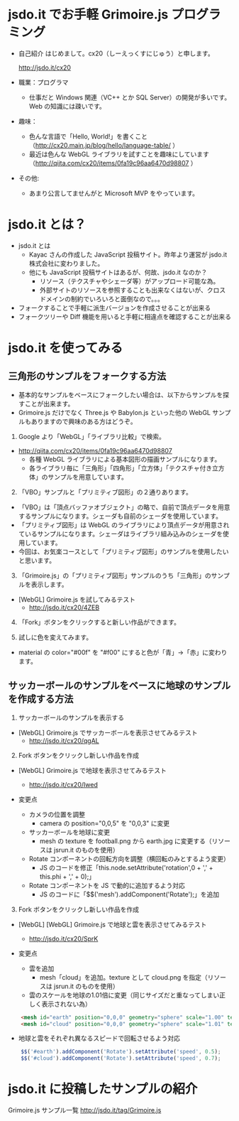 ﻿# jsdo.it でお手軽 Grimoire.js プログラミング

- 自己紹介
  はじめまして。cx20（しーえっくすにじゅう）と申します。

  http://jsdo.it/cx20

 - 職業：プログラマ
   - 仕事だと Windows 関連（VC++ とか SQL Server）の開発が多いです。Web の知識には疎いです。

 - 趣味：
   - 色んな言語で「Hello, World!」を書くこと（http://cx20.main.jp/blog/hello/language-table/ ）
   - 最近は色んな WebGL ライブラリを試すことを趣味にしています（http://qiita.com/cx20/items/0fa19c96aa6470d98807 ）

 - その他:
   - あまり公言してませんがと Microsoft MVP をやっています。

# jsdo.it とは？

- jsdo.it とは
  - Kayac さんの作成した JavaScript 投稿サイト。昨年より運営が jsdo.it 株式会社に変わりました。
  - 他にも JavaScript 投稿サイトはあるが、何故、jsdo.it なのか？
    - リソース（テクスチャやシェーダ等）がアップロード可能な為。
    - 外部サイトのリソースを参照することも出来なくはないが、クロスドメインの制約でいろいろと面倒なので。。。
- フォークすることで手軽に派生バージョンを作成させることが出来る
- フォークツリーや Diff 機能を用いると手軽に相違点を確認することが出来る

# jsdo.it を使ってみる

## 三角形のサンプルをフォークする方法

- 基本的なサンプルをベースにフォークしたい場合は、以下からサンプルを探すことが出来ます。
- Grimoire.js だけでなく Three.js や Babylon.js といった他の WebGL サンプルもありますので興味のある方はどうぞ。

1. Google より「WebGL」「ライブラリ比較」で検索。
- http://qiita.com/cx20/items/0fa19c96aa6470d98807
  - 各種 WebGL ライブラリによる基本図形の描画サンプルになります。
  - 各ライブラリ毎に「三角形」「四角形」「立方体」「テクスチャ付き立方体」のサンプルを用意しています。

2. 「VBO」サンプルと「プリミティブ図形」の２通りあります。
  - 「VBO」は「頂点バッファオブジェクト」の略で、自前で頂点データを用意するサンプルになります。シェーダも自前のシェーダを使用しています。
  - 「プリミティブ図形」は WebGL のライブラリにより頂点データが用意されているサンプルになります。シェーダはライブラリ組み込みのシェーダを使用しています。
  - 今回は、お気楽コースとして「プリミティブ図形」のサンプルを使用したいと思います。

3. 「Grimoire.js」の「プリミティブ図形」サンプルのうち「三角形」のサンプルを表示します。
- [WebGL] Grimoire.js を試してみるテスト
  - http://jsdo.it/cx20/4ZEB

4. 「Fork」ボタンをクリックすると新しい作品ができます。

5. 試しに色を変えてみます。
  - material の color="#00f" を "#f00" にすると色が「青」→「赤」に変わります。

## サッカーボールのサンプルをベースに地球のサンプルを作成する方法
1. サッカーボールのサンプルを表示する
- [WebGL] Grimoire.js でサッカーボールを表示させてみるテスト
  - http://jsdo.it/cx20/qgAL

2. Fork ボタンをクリックし新しい作品を作成
- [WebGL] Grimoire.js で地球を表示させてみるテスト
  - http://jsdo.it/cx20/Iwed
   
- 変更点
  - カメラの位置を調整
    - camera の position="0,0,5" を "0,0,3" に変更
  - サッカーボールを地球に変更
    - mesh の texture を football.png から earth.jpg に変更する（リソースは jsrun.it のものを使用）
  - Rotate コンポーネントの回転方向を調整（横回転のみとするよう変更）
    - JS のコードを修正「this.node.setAttribute('rotation',0 + ',' + this.phi + ',' + 0);」
  - Rotate コンポーネントを JS で動的に追加するよう対応
    - JS のコードに「$$('mesh').addComponent('Rotate');」を追加

3. Fork ボタンをクリックし新しい作品を作成
- [WebGL] [WebGL] Grimoire.js で地球と雲を表示させてみるテスト
  - http://jsdo.it/cx20/SprK
  
- 変更点
  - 雲を追加
    - mesh「cloud」を追加。texture として cloud.png を指定（リソースは jsrun.it のものを使用）
  - 雲のスケールを地球の1.01倍に変更（同じサイズだと重なってしまい正しく表示されない為）
```html
    <mesh id="earth" position="0,0,0" geometry="sphere" scale="1.00" texture="http://jsrun.it/assets/U/L/K/7/ULK7v.jpg"/> <!-- earth.jpg -->
    <mesh id="cloud" position="0,0,0" geometry="sphere" scale="1.01" texture="http://jsrun.it/assets/M/d/h/b/Mdhb8.png"/> <!-- cloud.png -->
```
  - 地球と雲をそれぞれ異なるスピードで回転させるよう対応
```js
    $$('#earth').addComponent('Rotate').setAttribute('speed', 0.5);
    $$('#cloud').addComponent('Rotate').setAttribute('speed', 0.7);
```

# jsdo.it に投稿したサンプルの紹介

Grimoire.js サンプル一覧
http://jsdo.it/tag/Grimoire.js

